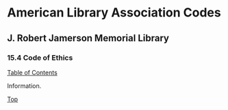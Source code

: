 [0]: ../README.md
[15.4]: code-of-ethics.md

# American Library Association Codes
## J. Robert Jamerson Memorial Library
### 15.4 Code of Ethics
[Table of Contents][0]

Information.

[Top][15.4]
